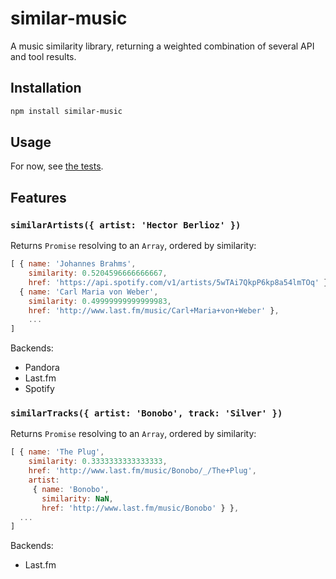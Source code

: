 # similar-music
A music similarity library, returning a weighted combination of several API and tool results.

## Installation

```bash
npm install similar-music
```

## Usage

For now, see [the tests](test/index.js).

## Features

### `similarArtists({ artist: 'Hector Berlioz' })`

Returns `Promise` resolving to an `Array`, ordered by similarity:

```javascript
[ { name: 'Johannes Brahms',
    similarity: 0.5204596666666667,
    href: 'https://api.spotify.com/v1/artists/5wTAi7QkpP6kp8a54lmTOq' },
  { name: 'Carl Maria von Weber',
    similarity: 0.49999999999999983,
    href: 'http://www.last.fm/music/Carl+Maria+von+Weber' },
	...
]
```

Backends:
- Pandora
- Last.fm
- Spotify

### `similarTracks({ artist: 'Bonobo', track: 'Silver' })`

Returns `Promise` resolving to an `Array`, ordered by similarity:

```javascript
[ { name: 'The Plug',
    similarity: 0.3333333333333333,
    href: 'http://www.last.fm/music/Bonobo/_/The+Plug',
    artist: 
     { name: 'Bonobo',
       similarity: NaN,
       href: 'http://www.last.fm/music/Bonobo' } },
  ...
]
```

Backends:
- Last.fm
